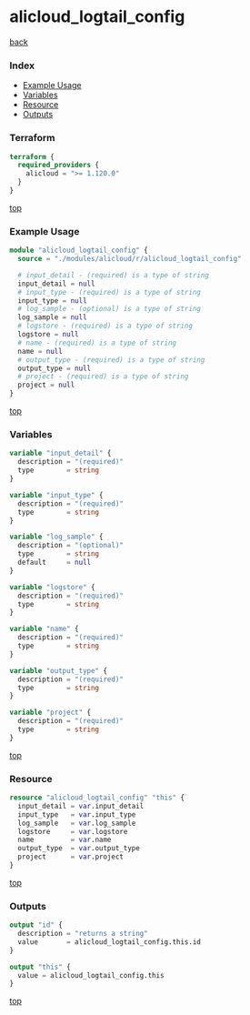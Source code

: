 # alicloud_logtail_config

[back](../alicloud.md)

### Index

- [Example Usage](#example-usage)
- [Variables](#variables)
- [Resource](#resource)
- [Outputs](#outputs)

### Terraform

```terraform
terraform {
  required_providers {
    alicloud = ">= 1.120.0"
  }
}
```

[top](#index)

### Example Usage

```terraform
module "alicloud_logtail_config" {
  source = "./modules/alicloud/r/alicloud_logtail_config"

  # input_detail - (required) is a type of string
  input_detail = null
  # input_type - (required) is a type of string
  input_type = null
  # log_sample - (optional) is a type of string
  log_sample = null
  # logstore - (required) is a type of string
  logstore = null
  # name - (required) is a type of string
  name = null
  # output_type - (required) is a type of string
  output_type = null
  # project - (required) is a type of string
  project = null
}
```

[top](#index)

### Variables

```terraform
variable "input_detail" {
  description = "(required)"
  type        = string
}

variable "input_type" {
  description = "(required)"
  type        = string
}

variable "log_sample" {
  description = "(optional)"
  type        = string
  default     = null
}

variable "logstore" {
  description = "(required)"
  type        = string
}

variable "name" {
  description = "(required)"
  type        = string
}

variable "output_type" {
  description = "(required)"
  type        = string
}

variable "project" {
  description = "(required)"
  type        = string
}
```

[top](#index)

### Resource

```terraform
resource "alicloud_logtail_config" "this" {
  input_detail = var.input_detail
  input_type   = var.input_type
  log_sample   = var.log_sample
  logstore     = var.logstore
  name         = var.name
  output_type  = var.output_type
  project      = var.project
}
```

[top](#index)

### Outputs

```terraform
output "id" {
  description = "returns a string"
  value       = alicloud_logtail_config.this.id
}

output "this" {
  value = alicloud_logtail_config.this
}
```

[top](#index)
